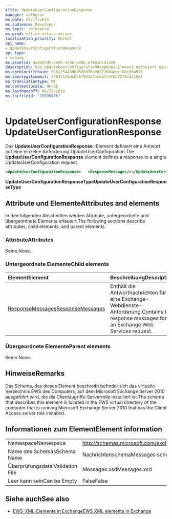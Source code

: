 ```yaml
---
title: UpdateUserConfigurationResponse
manager: sethgros
ms.date: 09/17/2015
ms.audience: Developer
ms.topic: reference
ms.prod: office-online-server
localization_priority: Normal
api_name:
- UpdateUserConfigurationResponse
api_type:
- schema
ms.assetid: 4a4b87d5-be95-4fde-a80b-e7f61dcd13e5
description: Das UpdateUserConfigurationResponse-Element definiert eine Antwort auf eine einzelne Anforderung UpdateUserConfiguration.
ms.openlocfilehash: 9a8a25443db05d8d7da28772b84edcf80cd9a921
ms.sourcegitcommit: 34041125dc8c5f993b21cebfc4f8b72f0fd2cb6f
ms.translationtype: MT
ms.contentlocale: de-DE
ms.lasthandoff: 06/25/2018
ms.locfileid: "19839406"
---
```

# <a name="updateuserconfigurationresponse"></a><span data-ttu-id="24726-103">UpdateUserConfigurationResponse</span><span class="sxs-lookup"><span data-stu-id="24726-103">UpdateUserConfigurationResponse</span></span>

<span data-ttu-id="24726-104">Das **UpdateUserConfigurationResponse** -Element definiert eine Antwort auf eine einzelne Anforderung UpdateUserConfiguration.</span><span class="sxs-lookup"><span data-stu-id="24726-104">The **UpdateUserConfigurationResponse** element defines a response to a single UpdateUserConfiguration request.</span></span> 
  
```xml
<UpdateUserConfigurationResponse>   <ResponseMessages/></UpdateUserConfigurationResponse>
```

 <span data-ttu-id="24726-105">**UpdateUserConfigurationResponseType**</span><span class="sxs-lookup"><span data-stu-id="24726-105">**UpdateUserConfigurationResponseType**</span></span>
## <a name="attributes-and-elements"></a><span data-ttu-id="24726-106">Attribute und Elemente</span><span class="sxs-lookup"><span data-stu-id="24726-106">Attributes and elements</span></span>

<span data-ttu-id="24726-107">In den folgenden Abschnitten werden Attribute, untergeordnete und übergeordnete Elemente erläutert.</span><span class="sxs-lookup"><span data-stu-id="24726-107">The following sections describe attributes, child elements, and parent elements.</span></span>
  
### <a name="attributes"></a><span data-ttu-id="24726-108">Attribute</span><span class="sxs-lookup"><span data-stu-id="24726-108">Attributes</span></span>

<span data-ttu-id="24726-109">Keine.</span><span class="sxs-lookup"><span data-stu-id="24726-109">None.</span></span>
  
### <a name="child-elements"></a><span data-ttu-id="24726-110">Untergeordnete Elemente</span><span class="sxs-lookup"><span data-stu-id="24726-110">Child elements</span></span>

|<span data-ttu-id="24726-111">**Element**</span><span class="sxs-lookup"><span data-stu-id="24726-111">**Element**</span></span>|<span data-ttu-id="24726-112">**Beschreibung**</span><span class="sxs-lookup"><span data-stu-id="24726-112">**Description**</span></span>|
|:-----|:-----|
|[<span data-ttu-id="24726-113">ResponseMessages</span><span class="sxs-lookup"><span data-stu-id="24726-113">ResponseMessages</span></span>](responsemessages.md) <br/> |<span data-ttu-id="24726-114">Enthält die Antwortnachrichten für eine Exchange-Webdienste-Anforderung.</span><span class="sxs-lookup"><span data-stu-id="24726-114">Contains the response messages for an Exchange Web Services request.</span></span>  <br/> |
   
### <a name="parent-elements"></a><span data-ttu-id="24726-115">Übergeordnete Elemente</span><span class="sxs-lookup"><span data-stu-id="24726-115">Parent elements</span></span>

<span data-ttu-id="24726-116">Keine.</span><span class="sxs-lookup"><span data-stu-id="24726-116">None.</span></span>
  
## <a name="remarks"></a><span data-ttu-id="24726-117">Hinweise</span><span class="sxs-lookup"><span data-stu-id="24726-117">Remarks</span></span>

<span data-ttu-id="24726-118">Das Schema, das dieses Element beschreibt befindet sich das virtuelle Verzeichnis EWS des Computers, auf dem Microsoft Exchange Server 2010 ausgeführt wird, die die Clientzugriffs-Serverrolle installiert ist.</span><span class="sxs-lookup"><span data-stu-id="24726-118">The schema that describes this element is located in the EWS virtual directory of the computer that is running Microsoft Exchange Server 2010 that has the Client Access server role installed.</span></span>
  
## <a name="element-information"></a><span data-ttu-id="24726-119">Informationen zum Element</span><span class="sxs-lookup"><span data-stu-id="24726-119">Element information</span></span>

|||
|:-----|:-----|
|<span data-ttu-id="24726-120">Namespace</span><span class="sxs-lookup"><span data-stu-id="24726-120">Namespace</span></span>  <br/> |http://schemas.microsoft.com/exchange/services/2006/messages  <br/> |
|<span data-ttu-id="24726-121">Name des Schemas</span><span class="sxs-lookup"><span data-stu-id="24726-121">Schema Name</span></span>  <br/> |<span data-ttu-id="24726-122">Nachrichtenschema</span><span class="sxs-lookup"><span data-stu-id="24726-122">Messages schema</span></span>  <br/> |
|<span data-ttu-id="24726-123">Überprüfungsdatei</span><span class="sxs-lookup"><span data-stu-id="24726-123">Validation File</span></span>  <br/> |<span data-ttu-id="24726-124">Messages.xsd</span><span class="sxs-lookup"><span data-stu-id="24726-124">Messages.xsd</span></span>  <br/> |
|<span data-ttu-id="24726-125">Leer kann sein</span><span class="sxs-lookup"><span data-stu-id="24726-125">Can be Empty</span></span>  <br/> |<span data-ttu-id="24726-126">False</span><span class="sxs-lookup"><span data-stu-id="24726-126">False</span></span>  <br/> |
   
## <a name="see-also"></a><span data-ttu-id="24726-127">Siehe auch</span><span class="sxs-lookup"><span data-stu-id="24726-127">See also</span></span>



- [<span data-ttu-id="24726-128">EWS-XML-Elemente in Exchange</span><span class="sxs-lookup"><span data-stu-id="24726-128">EWS XML elements in Exchange</span></span>](ews-xml-elements-in-exchange.md)

